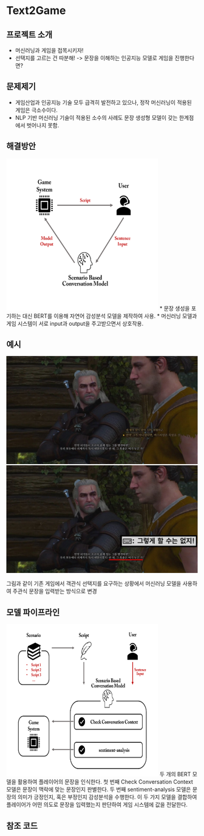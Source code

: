 # Text2Game

## 프로젝트 소개

* 머신러닝과 게임을 접목시키자!  
* 선택지를 고르는 건 따분해! -> 문장을 이해하는 인공지능 모델로 게임을 진행한다면?

## 문제제기

* 게임산업과 인공지능 기술 모두 급격히 발전하고 있으나, 정작 머신러닝이 적용된 게임은 극소수이다.
* NLP 기반 머신러닝 기술이 적용된 소수의 사례도 문장 생성형 모델이 갖는 한계점에서 벗어나지 못함.

## 해결방안
<img src="https://github.com/OverFlow37/images/blob/main/%EC%8B%9C%EB%82%98%EB%A6%AC%EC%98%A4%20%EA%B8%B0%EB%B0%98%20%EB%AA%A8%EB%8D%B8%20%ED%99%98%EB%A5%98%20%EB%AA%A8%ED%98%95.png?raw=true" width="400" height="400"/>
* 문장 생성을 포기하는 대신 BERT를 이용해 자연어 감성분석 모델을 제작하여 사용.  
* 머신러닝 모델과 게임 시스템이 서로 input과 output을 주고받으면서 상호작용.

## 예시
<img src="https://github.com/OverFlow37/images/blob/main/%EC%84%A0%ED%83%9D%EC%A7%80%20%EC%88%98%EC%A0%95%20%EC%9D%B4%EC%A0%84.jpg?raw=true"/>
<img src="https://github.com/OverFlow37/images/blob/main/%EC%84%A0%ED%83%9D%EC%A7%80%20%EC%88%98%EC%A0%95%20%EC%9D%B4%ED%9B%84.jpg?raw=true"/>

  
그림과 같이 기존 게임에서 객관식 선택지를 요구하는 상황에서 머신러닝 모델을 사용하여 주관식 문장을 입력받는 방식으로 변경

## 모델 파이프라인
<img src="https://github.com/OverFlow37/images/blob/main/%EC%8B%9C%EB%82%98%EB%A6%AC%EC%98%A4%20%EA%B8%B0%EB%B0%98%20%EB%AA%A8%EB%8D%B8%20%EC%9B%90%EB%A6%AC.png?raw=true" width="400" height="400"/>
두 개의 BERT 모델을 활용하여 플레이어의 문장을 인식한다.  
첫 번째 Check Conversation Context 모델은 문장이 맥락에 맞는 문장인지 판별한다.  
두 번째 sentiment-analysis 모델은 문장의 의미가 긍정인지, 혹은 부정인지 감성분석을 수행한다.  
이 두 가지 모델을 결합하여 플레이어가 어떤 의도로 문장을 입력했는지 판단하여 게임 시스템에 값을 전달한다.  

## 참조 코드
